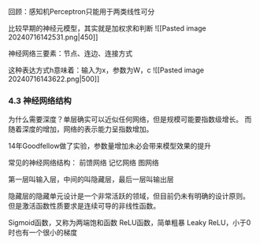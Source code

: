 回顾：感知机Perceptron只能用于两类线性可分

比较早期的神经元模型，其实就是加权求和判断
![[Pasted image 20240716142531.png|450]]

神经网络三要素：节点、连边、连接方式

这种表达方式h意味着：输入为x，参数为W，c
![[Pasted image 20240716143622.png|500]]

### 4.3 神经网络结构
为什么需要深度？单层确实可以近似任何网络，但是规模可能要指数级增长。
而随着深度的增加，网络的表示能力呈指数增加。

14年Goodfellow做了实验，参数量增加未必会带来模型效果的提升

常见的神经网络结构：
前馈网络
记忆网络
图网络

第一层叫输入层，中间的叫隐藏层，最后一层叫输出层 

隐藏层的隐藏单元设计是一个非常活跃的领域，但目前仍未有明确的设计原则。
但是激活函数性质要求是连续可导的非线性函数。

Sigmoid函数，又称为两端饱和函数
ReLU函数，简单粗暴
Leaky ReLU，小于0时也有一个很小的梯度